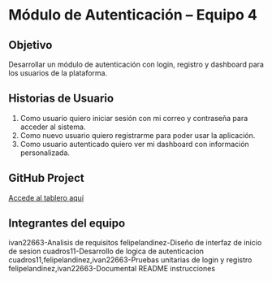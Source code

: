 # Módulo de Autenticación – Equipo 4

##  Objetivo
Desarrollar un módulo de autenticación con login, registro y dashboard para los usuarios de la plataforma.

## Historias de Usuario

1. Como usuario quiero iniciar sesión con mi correo y contraseña para acceder al sistema.
2. Como nuevo usuario quiero registrarme para poder usar la aplicación.
3. Como usuario autenticado quiero ver mi dashboard con información personalizada.

## GitHub Project
[Accede al tablero aquí](https://github.com/users/ivan22663/projects/7/views/1)

##  Integrantes del equipo
ivan22663-Analisis de requisitos
felipelandinez-Diseño de interfaz de inicio de sesion
cuadros11-Desarrollo de logica de autenticacion 
cuadros11,felipelandinez,ivan22663-Pruebas unitarias de login y registro
felipelandinez,ivan22663-Documental README instrucciones
